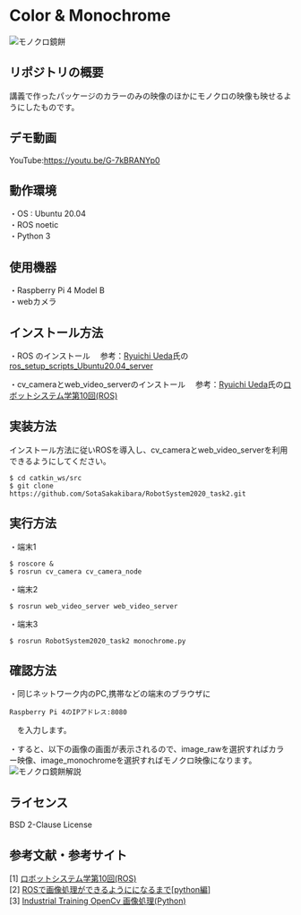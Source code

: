 # Color & Monochrome
![モノクロ鏡餅](https://user-images.githubusercontent.com/51734722/103845942-79b91080-50e0-11eb-9f83-d6c5564e5aa1.jpg)

## リポジトリの概要
講義で作ったパッケージのカラーのみの映像のほかにモノクロの映像も映せるようにしたものです。

## デモ動画
YouTube:https://youtu.be/G-7kBRANYp0

## 動作環境
・OS : Ubuntu 20.04<br>
・ROS noetic<br>
・Python 3<br>

## 使用機器
・Raspberry Pi 4 Model B<br>
・webカメラ<br>

## インストール方法
・ROS のインストール
　参考：[Ryuichi Ueda](https://github.com/ryuichiueda)氏の[ros_setup_scripts_Ubuntu20.04_server](https://github.com/ryuichiueda/ros_setup_scripts_Ubuntu20.04_server)

・cv_cameraとweb_video_serverのインストール
　参考：[Ryuichi Ueda](https://github.com/ryuichiueda)氏の[ロボットシステム学第10回(ROS)](https://ryuichiueda.github.io/robosys2020/lesson10_ros.html)

## 実装方法
インストール方法に従いROSを導入し、cv_cameraとweb_video_serverを利用できるようにしてください。

```
$ cd catkin_ws/src
$ git clone https://github.com/SotaSakakibara/RobotSystem2020_task2.git
```

## 実行方法
・端末1 
```
$ roscore &
$ rosrun cv_camera cv_camera_node
```
・端末2
```
$ rosrun web_video_server web_video_server
```
・端末3
```
$ rosrun RobotSystem2020_task2 monochrome.py
```

## 確認方法
・同じネットワーク内のPC,携帯などの端末のブラウザに
```
Raspberry Pi 4のIPアドレス:8080
```
　を入力します。

・すると、以下の画像の画面が表示されるので、image_rawを選択すればカラー映像、image_monochromeを選択すればモノクロ映像になります。
![モノクロ鏡餅解説](https://user-images.githubusercontent.com/51734722/103847406-7d9a6200-50e3-11eb-93e3-616ed76fda58.jpg)

## ライセンス
BSD 2-Clause License

## 参考文献・参考サイト
[1] [ロボットシステム学第10回(ROS)](https://ryuichiueda.github.io/robosys2020/lesson10_ros.html)<br>
[2] [ROSで画像処理ができるようにになるまで[python編]](https://qiita.com/wakaba130/items/d3a041164c316a9e7a97)<br>
[3] [Industrial Training OpenCv 画像処理(Python)](https://industrial-training-jp.readthedocs.io/ja/latest/_source/session5_JP/OpenCV-in-Python_JP.html)<br>

